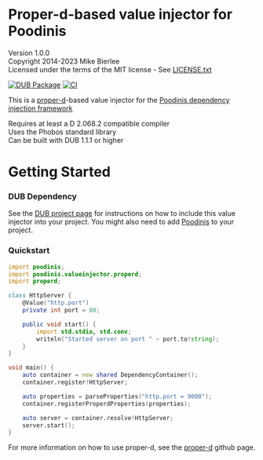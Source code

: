 Proper-d-based value injector for Poodinis
=======================================
Version 1.0.0  
Copyright 2014-2023 Mike Bierlee  
Licensed under the terms of the MIT license - See [LICENSE.txt](LICENSE.txt)

[![DUB Package](https://img.shields.io/dub/v/poodinis-proper-d-injector.svg)](https://code.dlang.org/packages/poodinis-proper-d-injector) [![CI](https://github.com/mbierlee/poodinis-proper-d-injector/actions/workflows/dub.yml/badge.svg)](https://github.com/mbierlee/poodinis-proper-d-injector/actions/workflows/dub.yml)

This is a [proper-d]-based value injector for the [Poodinis dependency injection framework](https://github.com/mbierlee/poodinis)

Requires at least a D 2.068.2 compatible compiler  
Uses the Phobos standard library  
Can be built with DUB 1.1.1 or higher

Getting Started
==========
### DUB Dependency
See the [DUB project page](https://code.dlang.org/packages/poodinis-proper-d-injector) for instructions on how to include this value injector into your project. You might also need to add [Poodinis](https://code.dlang.org/packages/poodinis) to your project.

### Quickstart
```d
import poodinis;
import poodinis.valueinjector.properd;
import properd;

class HttpServer {
	@Value("http.port")
	private int port = 80;

	public void start() {
		import std.stdio, std.conv;
		writeln("Started server on port " ~ port.to!string);
	}
}

void main() {
	auto container = new shared DependencyContainer();
	container.register!HttpServer;

	auto properties = parseProperties("http.port = 9000");
	container.registerProperdProperties(properties);

	auto server = container.resolve!HttpServer;
	server.start();
}
```
For more information on how to use proper-d, see the [proper-d] github page.

[proper-d]: https://github.com/free-beer/proper-d
